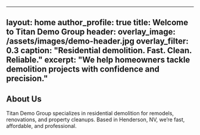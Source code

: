 
---
layout: home
author_profile: true
title: Welcome to Titan Demo Group
header:
  overlay_image: /assets/images/demo-header.jpg
  overlay_filter: 0.3
  caption: "Residential demolition. Fast. Clean. Reliable."
excerpt: "We help homeowners tackle demolition projects with confidence and precision."
---

## About Us

Titan Demo Group specializes in residential demolition for remodels, renovations, and property cleanups. Based in Henderson, NV, we’re fast, affordable, and professional.
